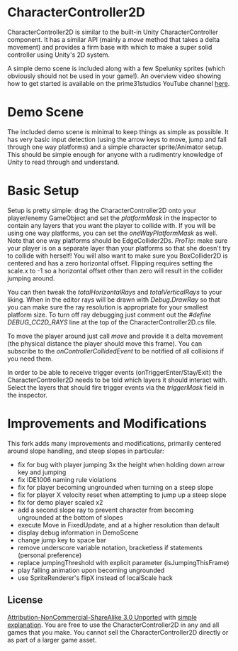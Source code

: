 CharacterController2D
=====================
CharacterController2D is similar to the built-in Unity CharacterController component. It has a similar API (mainly a *move* method that takes a delta movement) and provides a firm base with which to make a super solid controller using Unity's 2D system.

A simple demo scene is included along with a few Spelunky sprites (which obviously should not be used in your game!). An overview video showing how to get started is available on the prime31studios YouTube channel [here](http://www.youtube.com/watch?v=KpnImAdiiaQ&feature=youtu.be).

Demo Scene
=====================
The included demo scene is minimal to keep things as simple as possible. It has very basic input detection (using the arrow keys to move, jump and fall through one way platforms) and a simple character sprite/Animator setup. This should be simple enough for anyone with a rudimentry knowledge of Unity to read through and understand.

Basic Setup
=====================
Setup is pretty simple: drag the CharacterController2D onto your player/enemy GameObject and set the *platformMask* in the inspector to contain any layers that you want the player to collide with. If you will be using one way platforms, you can set the *oneWayPlatformMask* as well. Note that one way platforms should be EdgeCollider2Ds. *ProTip*: make sure your player is on a separate layer than your platforms so that she doesn't try to collide with herself! You will also want to make sure you BoxCollider2D is centered and has a zero horizontal offset. Flipping requires setting the scale.x to -1 so a horizontal offset other than zero will result in the collider jumping around.

You can then tweak the *totalHorizontalRays* and *totalVerticalRays* to your liking. When in the editor rays will be drawn with *Debug.DrawRay* so that you can make sure the ray resolution is appropriate for your smallest platform size. To turn off ray debugging just comment out the *#define DEBUG_CC2D_RAYS* line at the top of the CharacterController2D.cs file.

To move the player around just call *move* and provide it a delta movement (the physical distance the player should move this frame). You can subscribe to the *onControllerCollidedEvent* to be notified of all collisions if you need them.

In order to be able to receive trigger events (onTriggerEnter/Stay/Exit) the CharacterController2D needs to be told which layers it should interact with. Select the layers that should fire trigger events via the *triggerMask* field in the inspector.

Improvements and Modifications
=====================
This fork adds many improvements and modifications, primarily centered around slope handling, and steep slopes in particular:

* fix for bug with player jumping 3x the height when holding down arrow key and jumping
* fix IDE1006 naming rule violations
* fix for player becoming ungrounded when turning on a steep slope
* fix for player X velocity reset when attempting to jump up a steep slope
* fix for demo player scaled x2
* add a second slope ray to prevent character from becoming ungrounded at the bottom of slopes
* execute Move in FixedUpdate, and at a higher resolution than default
* display debug information in DemoScene
* change jump key to space bar
* remove underscore variable notation, bracketless if statements (personal preference)
* replace jumpingThreshold with explicit parameter (isJumpingThisFrame)
* play falling animation upon becoming ungrounded
* use SpriteRenderer's flipX instead of localScale hack

License
-----
[Attribution-NonCommercial-ShareAlike 3.0 Unported](http://creativecommons.org/licenses/by-nc-sa/3.0/legalcode) with [simple explanation](http://creativecommons.org/licenses/by-nc-sa/3.0/deed.en_US). You are free to use the CharacterController2D in any and all games that you make. You cannot sell the CharacterController2D directly or as part of a larger game asset.
